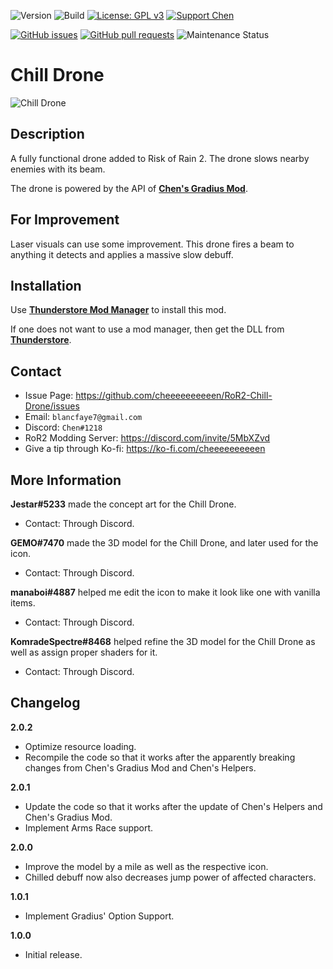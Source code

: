 ![Version](https://img.shields.io/badge/Version-2.0.2-orange)
![Build](https://github.com/cheeeeeeeeeen/RoR2-Chill-Drone/workflows/Build/badge.svg)
[![License: GPL v3](https://img.shields.io/badge/License-GPLv3-blue.svg)](https://www.gnu.org/licenses/gpl-3.0)
[![Support Chen](https://img.shields.io/badge/Support-Chen-ff69b4)](https://ko-fi.com/cheeeeeeeeeen)

[![GitHub issues](https://img.shields.io/github/issues/cheeeeeeeeeen/RoR2-Chill-Drone)](https://github.com/cheeeeeeeeeen/RoR2-Chill-Drone/issues)
[![GitHub pull requests](https://img.shields.io/github/issues-pr/cheeeeeeeeeen/RoR2-Chill-Drone)](https://github.com/cheeeeeeeeeen/RoR2-Chill-Drone/pulls)
![Maintenance Status](https://img.shields.io/badge/Maintenance-Inactive-orange)

# Chill Drone

![Chill Drone](https://puu.sh/HSNMg.png)

## Description

A fully functional drone added to Risk of Rain 2. The drone slows nearby enemies with its beam.

The drone is powered by the API of **[Chen's Gradius Mod](https://github.com/cheeeeeeeeeen/RoR2-ChensGradiusMod)**.

## For Improvement
Laser visuals can use some improvement. This drone fires a beam to anything it detects and applies a massive slow debuff.

## Installation

Use **[Thunderstore Mod Manager](https://www.overwolf.com/app/Thunderstore-Thunderstore_Mod_Manager)** to install this mod.

If one does not want to use a mod manager, then get the DLL from **[Thunderstore](https://thunderstore.io/package/Chen/ChillDrone/)**.

## Contact
- Issue Page: https://github.com/cheeeeeeeeeen/RoR2-Chill-Drone/issues
- Email: `blancfaye7@gmail.com`
- Discord: `Chen#1218`
- RoR2 Modding Server: https://discord.com/invite/5MbXZvd
- Give a tip through Ko-fi: https://ko-fi.com/cheeeeeeeeeen


## More Information

**Jestar#5233** made the concept art for the Chill Drone.
- Contact: Through Discord.

**GEMO#7470** made the 3D model for the Chill Drone, and later used for the icon.
- Contact: Through Discord.

**manaboi#4887** helped me edit the icon to make it look like one with vanilla items.
- Contact: Through Discord.

**KomradeSpectre#8468** helped refine the 3D model for the Chill Drone as well as assign proper shaders for it.
- Contact: Through Discord.

## Changelog

**2.0.2**
- Optimize resource loading.
- Recompile the code so that it works after the apparently breaking changes from Chen's Gradius Mod and Chen's Helpers.

**2.0.1**
- Update the code so that it works after the update of Chen's Helpers and Chen's Gradius Mod.
- Implement Arms Race support.

**2.0.0**
- Improve the model by a mile as well as the respective icon.
- Chilled debuff now also decreases jump power of affected characters.

**1.0.1**
- Implement Gradius' Option Support.

**1.0.0**
- Initial release.